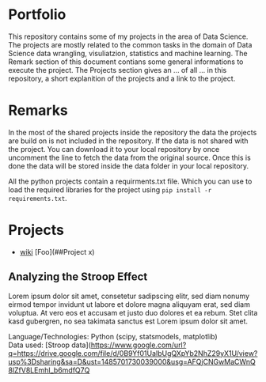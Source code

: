 # Portfolio

This repository contains some of my projects in the area of Data Science. The projects are mostly related to the common tasks in the domain of Data Science data wrangling, visuliatzion, statistics and machine learning.
The Remark section of this document contians some general informations to execute the project.
The Projects section gives an ... of all ... in this repository, a short explanition of the projects and a link to the project.
# Remarks

In the most of the shared projects inside the repository the data the projects are build on is not included in the repository.
If the data is not shared with the project. You can download it to your local repository by once uncomment the line to fetch the data from the original source. Once this is done the data will be stored inside the data folder in your local repository.

All the python projects contain a requirments.txt file. Which you can use to load the required libraries for the project using ``pip install -r requirements.txt``.

# Projects

*  [wiki](https://github.com/nilbus/github-portfolio/wiki) [Foo](##Project x)

## Analyzing the Stroop Effect
Lorem ipsum dolor sit amet, consetetur sadipscing elitr, sed diam nonumy eirmod tempor invidunt ut labore et dolore magna aliquyam erat, sed diam voluptua. At vero eos et accusam et justo duo dolores et ea rebum. Stet clita kasd gubergren, no sea takimata sanctus est Lorem ipsum dolor sit amet. 

Language/Technologies: Python (scipy, statsmodels, matplotlib)  
Data used: [Stroop data](https://www.google.com/url?q=https://drive.google.com/file/d/0B9Yf01UaIbUgQXpYb2NhZ29yX1U/view?usp%3Dsharing&sa=D&ust=1485701730039000&usg=AFQjCNGwMaCWnQ8lZfV8LEmhI_b6mdfQ7Q
